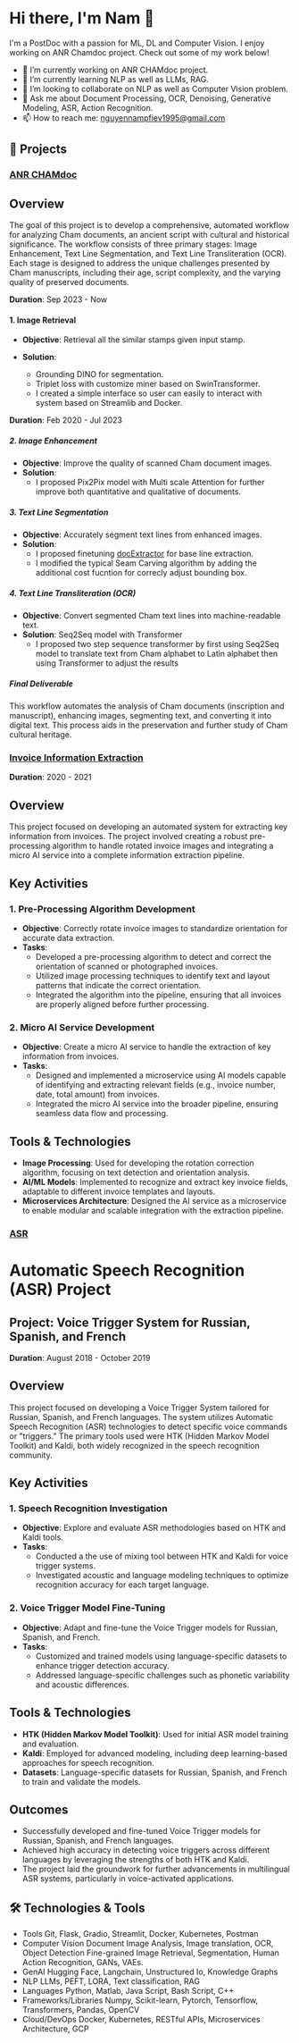# Hi there, I'm Nam 👋

I'm a PostDoc with a passion for ML, DL and Computer Vision. I enjoy working on ANR Chamdoc project. Check out some of my work below!

- 🔭 I’m currently working on ANR CHAMdoc project.
- 🌱 I’m currently learning NLP as well as LLMs, RAG.
- 👯 I’m looking to collaborate on NLP as well as Computer Vision problem.
- 💬 Ask me about Document Processing, OCR, Denoising, Generative Modeling, ASR, Action Recognition. 
- 📫 How to reach me: nguyennampfiev1995@gmail.com

## 🚀 Projects

### [ANR CHAMdoc]()
## Overview

The goal of this project is to develop a comprehensive, automated workflow for analyzing Cham documents, an ancient script with cultural and historical significance. The workflow consists of three primary stages: Image Enhancement, Text Line Segmentation, and Text Line Transliteration (OCR). Each stage is designed to address the unique challenges presented by Cham manuscripts, including their age, script complexity, and the varying quality of preserved documents.

**Duration**: Sep 2023 - Now
#### 1. Image Retrieval
- **Objective**: Retrieval all the similar stamps given input stamp.
- **Solution**:
  
  - Grounding DINO for segmentation.
  - Triplet loss with customize miner based on SwinTransformer.
  - I created a simple interface so user can easily to interact with system based on Streamlib and Docker.

**Duration**: Feb 2020 - Jul 2023
##### 2. Image Enhancement

- **Objective**: Improve the quality of scanned Cham document images.
- **Solution**:
  - I proposed Pix2Pix model with Multi scale Attention for further improve both quantitative and qualitative of documents.

##### 3. Text Line Segmentation

- **Objective**: Accurately segment text lines from enhanced images.
- **Solution**:
  - I proposed finetuning [docExtractor](https://github.com/monniert/docExtractor) for base line extraction.
  - I modified the typical Seam Carving algorithm by adding the additional cost fucntion for correcly adjust bounding box.
    
##### 4. Text Line Transliteration (OCR)

- **Objective**: Convert segmented Cham text lines into machine-readable text.
- **Solution**: Seq2Seq model with Transformer
  - I proposed two step sequence transformer by first using Seq2Seq model to translate text from Cham alphabet to Latin alphabet then using Transformer to adjust the results
##### Final Deliverable
This workflow automates the analysis of Cham documents (inscription and manuscript), enhancing images, segmenting text, and converting it into digital text. This process aids in the preservation and further study of Cham cultural heritage.
### [Invoice Information Extraction]()
**Duration**: 2020 - 2021

## Overview
This project focused on developing an automated system for extracting key information from invoices. The project involved creating a robust pre-processing algorithm to handle rotated invoice images and integrating a micro AI service into a complete information extraction pipeline.

## Key Activities

### 1. Pre-Processing Algorithm Development
- **Objective**: Correctly rotate invoice images to standardize orientation for accurate data extraction.
- **Tasks**:
  - Developed a pre-processing algorithm to detect and correct the orientation of scanned or photographed invoices.
  - Utilized image processing techniques to identify text and layout patterns that indicate the correct orientation.
  - Integrated the algorithm into the pipeline, ensuring that all invoices are properly aligned before further processing.

### 2. Micro AI Service Development
- **Objective**: Create a micro AI service to handle the extraction of key information from invoices.
- **Tasks**:
  - Designed and implemented a microservice using AI models capable of identifying and extracting relevant fields (e.g., invoice number, date, total amount) from invoices.
  - Integrated the micro AI service into the broader pipeline, ensuring seamless data flow and processing.

## Tools & Technologies
- **Image Processing**: Used for developing the rotation correction algorithm, focusing on text detection and orientation analysis.
- **AI/ML Models**: Implemented to recognize and extract key invoice fields, adaptable to different invoice templates and layouts.
- **Microservices Architecture**: Designed the AI service as a microservice to enable modular and scalable integration with the extraction pipeline.


### [ASR]()
# Automatic Speech Recognition (ASR) Project

## Project: Voice Trigger System for Russian, Spanish, and French

**Duration**: August 2018 - October 2019

## Overview
This project focused on developing a Voice Trigger System tailored for Russian, Spanish, and French languages. The system utilizes Automatic Speech Recognition (ASR) technologies to detect specific voice commands or "triggers." The primary tools used were HTK (Hidden Markov Model Toolkit) and Kaldi, both widely recognized in the speech recognition community.

## Key Activities

### 1. Speech Recognition Investigation
- **Objective**: Explore and evaluate ASR methodologies based on HTK and Kaldi tools.
- **Tasks**:
  - Conducted a the use of mixing tool between HTK and Kaldi for voice trigger systems.
  - Investigated acoustic and language modeling techniques to optimize recognition accuracy for each target language.

### 2. Voice Trigger Model Fine-Tuning
- **Objective**: Adapt and fine-tune the Voice Trigger models for Russian, Spanish, and French.
- **Tasks**:
  - Customized and trained models using language-specific datasets to enhance trigger detection accuracy.
  - Addressed language-specific challenges such as phonetic variability and acoustic differences.

## Tools & Technologies
- **HTK (Hidden Markov Model Toolkit)**: Used for initial ASR model training and evaluation.
- **Kaldi**: Employed for advanced modeling, including deep learning-based approaches for speech recognition.
- **Datasets**: Language-specific datasets for Russian, Spanish, and French to train and validate the models.

## Outcomes
- Successfully developed and fine-tuned Voice Trigger models for Russian, Spanish, and French languages.
- Achieved high accuracy in detecting voice triggers across different languages by leveraging the strengths of both HTK and Kaldi.
- The project laid the groundwork for further advancements in multilingual ASR systems, particularly in voice-activated applications.

## 🛠️ Technologies & Tools
- Tools                                       Git, Flask, Gradio, Streamlit, Docker, Kubernetes, Postman
- Computer Vision              Document Image Analysis, Image translation, OCR, Object Detection
                                                   Fine-grained  Image Retrieval, Segmentation, Human Action Recognition, 
                                                   GANs, VAEs.
- GenAI                                     Hugging Face, Langchain, Unstructured Io, Knowledge Graphs
- NLP                                         LLMs, PEFT, LORA, Text classification, RAG
- Languages                            Python, Matlab, Java Script, Bash Script, C++
- Frameworks/Libraries   Numpy, Scikit-learn, Pytorch, Tensorflow, Transformers, Pandas, OpenCV
- Cloud/DevOps                   Docker,  Kubernetes,  RESTful APIs,  Microservices Architecture, GCP


